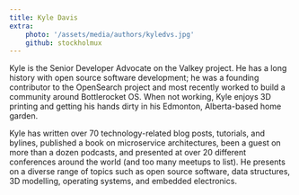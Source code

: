 ```yaml
---
title: Kyle Davis
extra:
    photo: '/assets/media/authors/kyledvs.jpg'
    github: stockholmux
---
```


Kyle is the Senior Developer Advocate on the Valkey project.
He has a long history with open source software development; he was a founding contributor to the OpenSearch project and most recently worked to build a community around Bottlerocket OS.
When not working, Kyle enjoys 3D printing and getting his hands dirty in his Edmonton, Alberta-based home garden.

Kyle has written over 70 technology-related blog posts, tutorials, and bylines, published a book on microservice architectures, been a guest on more than a dozen podcasts, and presented at over 20 different conferences around the world (and too many meetups to list).
He presents on a diverse range of topics such as open source software, data structures, 3D modelling, operating systems, and embedded electronics.